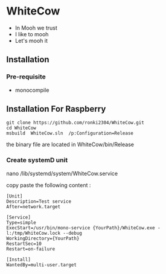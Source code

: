 # WhiteCow
- In Mooh we trust
- I like to mooh
- Let's mooh it

## Installation
### Pre-requisite
- monocompile

## Installation For Raspberry
```
git clone https://github.com/ronki2304/WhiteCow.git
cd WhiteCow
msbuild  WhiteCow.sln  /p:Configuration=Release
```

the binary file are located in WhiteCow/bin/Release


### Create systemD unit
nano /lib/systemd/system/WhiteCow.service

copy paste the following content :
```
[Unit]
Description=Test service
After=network.target

[Service]
Type=simple
ExecStart=/usr/bin/mono-service {YourPath}/WhiteCow.exe -l:/tmp/WhiteCow.lock --debug
WorkingDirectory={YourPath}             
RestartSec=10
Restart=on-failure

[Install]
WantedBy=multi-user.target
```
